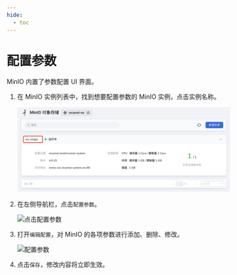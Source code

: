 ```yaml
---
hide:
  - toc
---
```


# 配置参数

MinIO 内置了参数配置 UI 界面。

1. 在 MinIO 实例列表中，找到想要配置参数的 MinIO 实例，点击实例名称。

    ![点击某个名称](../images/view01.png)

2. 在左侧导航栏，点击`配置参数`。

    ![点击配置参数](https://docs.daocloud.io/daocloud-docs-images/docs/middleware/minio/images/view02.png)

3. 打开`编辑配置`，对 MinIO 的各项参数进行添加、删除、修改。

    ![配置参数](https://docs.daocloud.io/daocloud-docs-images/docs/middleware/minio/images/view03.png)

4. 点击`保存`，修改内容将立即生效。
